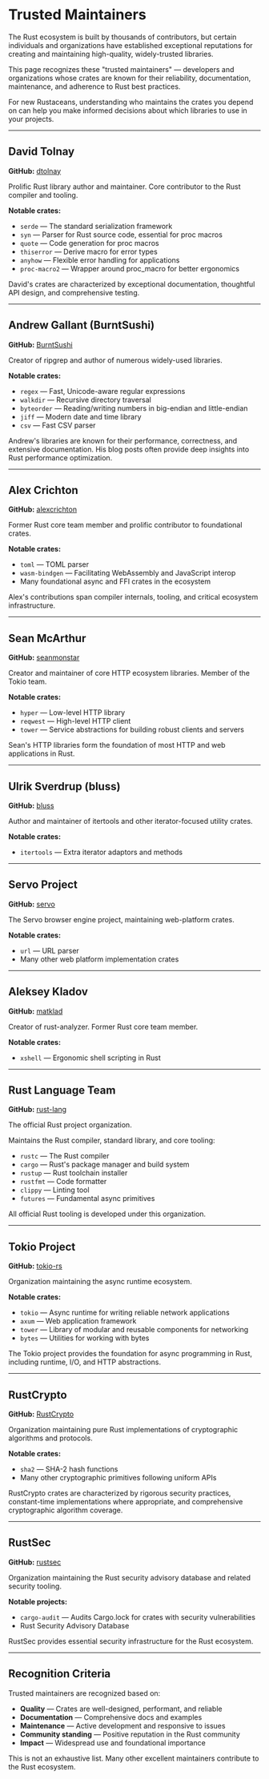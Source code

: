 # Trusted Maintainers

The Rust ecosystem is built by thousands of contributors,
but certain individuals and organizations have established
exceptional reputations for creating and maintaining
high-quality, widely-trusted libraries.

This page recognizes these "trusted maintainers" —
developers and organizations whose crates are known
for their reliability, documentation, maintenance,
and adherence to Rust best practices.

For new Rustaceans, understanding who maintains the crates
you depend on can help you make informed decisions
about which libraries to use in your projects.

---

## <a id="dtolnay"></a> David Tolnay

**GitHub:** [dtolnay](https://github.com/dtolnay)

Prolific Rust library author and maintainer.
Core contributor to the Rust compiler and tooling.

**Notable crates:**
- `serde` — The standard serialization framework
- `syn` — Parser for Rust source code, essential for proc macros
- `quote` — Code generation for proc macros
- `thiserror` — Derive macro for error types
- `anyhow` — Flexible error handling for applications
- `proc-macro2` — Wrapper around proc_macro for better ergonomics

David's crates are characterized by exceptional documentation,
thoughtful API design, and comprehensive testing.

---

## <a id="burntsushi"></a> Andrew Gallant (BurntSushi)

**GitHub:** [BurntSushi](https://github.com/BurntSushi)

Creator of ripgrep and author of numerous widely-used libraries.

**Notable crates:**
- `regex` — Fast, Unicode-aware regular expressions
- `walkdir` — Recursive directory traversal
- `byteorder` — Reading/writing numbers in big-endian and little-endian
- `jiff` — Modern date and time library
- `csv` — Fast CSV parser

Andrew's libraries are known for their performance,
correctness, and extensive documentation.
His blog posts often provide deep insights into Rust performance optimization.

---

## <a id="alexcrichton"></a> Alex Crichton

**GitHub:** [alexcrichton](https://github.com/alexcrichton)

Former Rust core team member and prolific contributor to foundational crates.

**Notable crates:**
- `toml` — TOML parser
- `wasm-bindgen` — Facilitating WebAssembly and JavaScript interop
- Many foundational async and FFI crates in the ecosystem

Alex's contributions span compiler internals, tooling,
and critical ecosystem infrastructure.

---

## <a id="seanmonstar"></a> Sean McArthur

**GitHub:** [seanmonstar](https://github.com/seanmonstar)

Creator and maintainer of core HTTP ecosystem libraries.
Member of the Tokio team.

**Notable crates:**
- `hyper` — Low-level HTTP library
- `reqwest` — High-level HTTP client
- `tower` — Service abstractions for building robust clients and servers

Sean's HTTP libraries form the foundation of most HTTP
and web applications in Rust.

---

## <a id="bluss"></a> Ulrik Sverdrup (bluss)

**GitHub:** [bluss](https://github.com/bluss)

Author and maintainer of itertools and other iterator-focused utility crates.

**Notable crates:**
- `itertools` — Extra iterator adaptors and methods

---

## <a id="servo"></a> Servo Project

**GitHub:** [servo](https://github.com/servo)

The Servo browser engine project, maintaining web-platform crates.

**Notable crates:**
- `url` — URL parser
- Many other web platform implementation crates

---

## <a id="matklad"></a> Aleksey Kladov

**GitHub:** [matklad](https://github.com/matklad)

Creator of rust-analyzer. Former Rust core team member.

**Notable crates:**
- `xshell` — Ergonomic shell scripting in Rust

---

## <a id="rust-lang"></a> Rust Language Team

**GitHub:** [rust-lang](https://github.com/rust-lang)

The official Rust project organization.

Maintains the Rust compiler, standard library, and core tooling:
- `rustc` — The Rust compiler
- `cargo` — Rust's package manager and build system
- `rustup` — Rust toolchain installer
- `rustfmt` — Code formatter
- `clippy` — Linting tool
- `futures` — Fundamental async primitives

All official Rust tooling is developed under this organization.

---

## <a id="tokio-rs"></a> Tokio Project

**GitHub:** [tokio-rs](https://github.com/tokio-rs)

Organization maintaining the async runtime ecosystem.

**Notable crates:**
- `tokio` — Async runtime for writing reliable network applications
- `axum` — Web application framework
- `tower` — Library of modular and reusable components for networking
- `bytes` — Utilities for working with bytes

The Tokio project provides the foundation for async programming
in Rust, including runtime, I/O, and HTTP abstractions.

---

## <a id="rustcrypto"></a> RustCrypto

**GitHub:** [RustCrypto](https://github.com/RustCrypto)

Organization maintaining pure Rust implementations of cryptographic
algorithms and protocols.

**Notable crates:**
- `sha2` — SHA-2 hash functions
- Many other cryptographic primitives following uniform APIs

RustCrypto crates are characterized by rigorous security practices,
constant-time implementations where appropriate,
and comprehensive cryptographic algorithm coverage.

---

## <a id="rustsec"></a> RustSec

**GitHub:** [rustsec](https://github.com/rustsec)

Organization maintaining the Rust security advisory database
and related security tooling.

**Notable projects:**
- `cargo-audit` — Audits Cargo.lock for crates with security vulnerabilities
- Rust Security Advisory Database

RustSec provides essential security infrastructure for the Rust ecosystem.

---

## Recognition Criteria

Trusted maintainers are recognized based on:

- **Quality** — Crates are well-designed, performant, and reliable
- **Documentation** — Comprehensive docs and examples
- **Maintenance** — Active development and responsive to issues
- **Community standing** — Positive reputation in the Rust community
- **Impact** — Widespread use and foundational importance

This is not an exhaustive list.
Many other excellent maintainers contribute to the Rust ecosystem.
